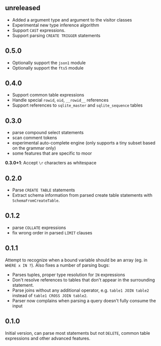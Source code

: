 ## unreleased

- Added a argument type and argument to the visitor classes
- Experimental new type inference algorithm
- Support `CAST` expressions.
- Support parsing `CREATE TRIGGER` statements

## 0.5.0
- Optionally support the `json1` module
- Optionally support the `fts5` module

## 0.4.0
- Support common table expressions
- Handle special `rowid`, `oid`, `__rowid__` references
- Support references to `sqlite_master` and `sqlite_sequence` tables

## 0.3.0
- parse compound select statements
- scan comment tokens
- experimental auto-complete engine (only supports a tiny subset based on the grammar only)
- some features that are specific to moor

__0.3.0+1__: Accept `\r` characters as whitespace

## 0.2.0
- Parse `CREATE TABLE` statements
- Extract schema information from parsed create table statements with `SchemaFromCreateTable`.

## 0.1.2
- parse `COLLATE` expressions
- fix wrong order in parsed `LIMIT` clauses

## 0.1.1
Attempt to recognize when a bound variable should be an array (eg. in `WHERE x IN ?`).
Also fixes a number of parsing bugs:
- Parses tuples, proper type resolution for `IN` expressions
- Don't resolve references to tables that don't appear in the surrounding statement.
- Parse joins without any additional operator, e.g. `table1 JOIN table2` instead of 
`table1 CROSS JOIN table2`.
- Parser now complains when parsing a query doesn't fully consume the input

## 0.1.0
Initial version, can parse most statements but not `DELETE`, common table expressions and other
advanced features.
